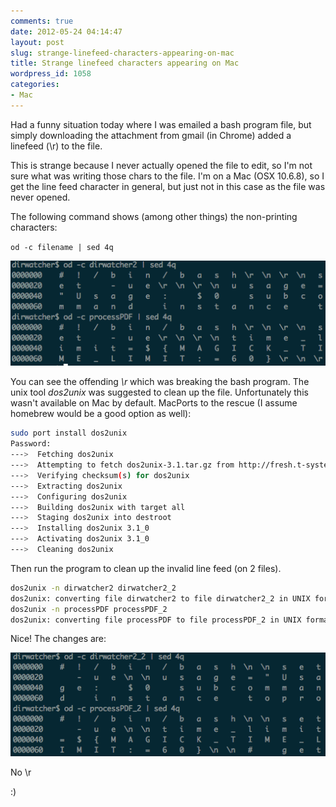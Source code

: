 ```yaml
---
comments: true
date: 2012-05-24 04:14:47
layout: post
slug: strange-linefeed-characters-appearing-on-mac
title: Strange linefeed characters appearing on Mac
wordpress_id: 1058
categories:
- Mac
---
```


Had a funny situation today where I was emailed a bash program file, but simply downloading the attachment from gmail (in Chrome) added a linefeed (\r) to the file.

This is strange because I never actually opened the file to edit, so I'm not sure what was writing those chars to the file. I'm on a Mac (OSX 10.6.8), so I get the line feed character in general, but just not in this case as the file was never opened.

The following command shows (among other things) the non-printing characters:

`od -c filename | sed 4q`

![](/images/uploads/2012/05/dos2unix_before1.png)

You can see the offending _\r_ which was breaking the bash program. The unix tool _dos2unix_ was suggested to clean up the file. Unfortunately this wasn't available on Mac by default. MacPorts to the rescue (I assume homebrew would be a good option as well):

``` bash
sudo port install dos2unix
Password:
--->  Fetching dos2unix
--->  Attempting to fetch dos2unix-3.1.tar.gz from http://fresh.t-systems-sfr.com/linux/src/
--->  Verifying checksum(s) for dos2unix
--->  Extracting dos2unix
--->  Configuring dos2unix
--->  Building dos2unix with target all
--->  Staging dos2unix into destroot
--->  Installing dos2unix 3.1_0
--->  Activating dos2unix 3.1_0
--->  Cleaning dos2unix
```

Then run the program to clean up the invalid line feed (on 2 files).

``` bash
dos2unix -n dirwatcher2 dirwatcher2_2
dos2unix: converting file dirwatcher2 to file dirwatcher2_2 in UNIX format ...
dos2unix -n processPDF processPDF_2
dos2unix: converting file processPDF to file processPDF_2 in UNIX format ...
```

Nice! The changes are:

![](/images/uploads/2012/05/dos2unix_after.png)

No \r

:)
